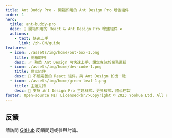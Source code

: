 ```yaml
---
title: Ant Buddy Pro - 開箱即用的 Ant Design Pro 增強組件
order: 1
hero:
  title: ant-buddy-pro
  desc: 🏅 開箱即用的 React & Ant Design Pro 增強組件 ❤️
  actions:
    - text: 快速上手
      link: /zh-CN/guide
features:
  - icon: ./assets/img/home/out-box-1.png
    title: 開箱即用
    desc: 🪄 熟悉 Ant Design 可快速上手，讓您專註於業務邏輯
  - icon: ./assets/img/home/dev-code-1.png
    title: 豐富組件
    desc: 💎 不斷完善的 React 組件，與 Ant Design 如出一轍
  - icon: ./assets/img/home/green-leaf-1.png
    title: 主題支持
    desc: 🎨 支持 Ant Design Pro 主題樣式，更多樣式，隨心控製
footer: Open-source MIT Licensed<br/>Copyright © 2023 Yookue Ltd. All rights reserved
---
```



## 反饋

請訪問 [GitHub](https://github.com/yookue/ant-buddy-pro) 反饋問題或參與討論。
